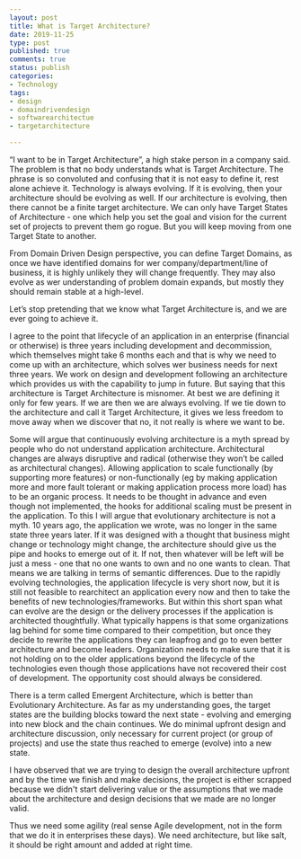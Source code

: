 ```yaml
---
layout: post
title: What is Target Architecture?
date: 2019-11-25
type: post
published: true
comments: true
status: publish
categories:
- Technology
tags:
- design
- domaindrivendesign
- softwarearchitectue
- targetarchitecture

---
```


“I want to be in Target Architecture”, a high stake person in a company said. The problem is that no body understands what is Target Architecture. The phrase is so convoluted and confusing that it is not easy to define it, rest alone achieve it. Technology is always evolving. If it is evolving, then your architecture should be evolving as well. If our architecture is evolving, then there cannot be a finite target architecture. We can only have Target States of Architecture - one which help you set the goal and vision for the current set of projects to prevent them go rogue. But you will keep moving from one Target State to another. 

From Domain Driven Design perspective, you can define Target Domains, as once we have identified domains for wer company/department/line of business, it is highly unlikely they will change frequently. They may also evolve as wer understanding of problem domain expands, but mostly they should remain stable at a high-level.  

Let’s stop pretending that we know what Target Architecture is, and we are ever going to achieve it.

I agree to the point that lifecycle of an application in an enterprise (financial or otherwise) is three years including development and decommission, which themselves might take 6 months each and that is why we need to come up with an architecture, which solves wer business needs for next three years. We work on design and development following an architecture which provides us with the capability to jump in future. But saying that this architecture is Target Architecture is misnomer. At best we are defining it only for few years. If we are then we are always evolving. If we tie down to the architecture and call it Target Architecture, it gives we less freedom to move away when we discover that no, it not really is where we want to be.

Some will argue that continuously evolving architecture is a myth spread by people who do not understand application architecture. Architectural changes are always disruptive and radical (otherwise they won’t be called as architectural changes). Allowing application to scale functionally (by supporting more features) or non-functionally (eg by making application more and more fault tolerant or making application process more load) has to be an organic process. It needs to be thought in advance and even though not implemented, the hooks for additional scaling must be present in the application. To this I will argue that evolutionary architecture is not a myth. 10 years ago, the application we wrote, was no longer in the same state three years later. If it was designed with a thought that business might change or technology might change, the architecture should give us the pipe and hooks to emerge out of it. If not, then whatever will be left will be just a mess - one that no one wants to own and no one wants to clean. That means we are talking in terms of semantic differences. Due to the rapidly evolving technologies, the application lifecycle is very short now, but it is still not feasible to rearchitect an application every now and then to take the benefits of new technologies/frameworks. But within this short span what can evolve are the design or the delivery processes if the application is architected thoughtfully. 
What typically happens is that some organizations lag behind for some time compared to their competition, but once they decide to rewrite the applications they can leapfrog and go to even better architecture and become leaders. Organization needs to make sure that it is not holding on to the older applications beyond the lifecycle of the technologies even though those applications have not recovered their cost of development. The opportunity cost should always be considered.

There is a term called Emergent Architecture, which is better than Evolutionary Architecture. As far as my understanding goes, the target states are the building blocks toward the next state - evolving and emerging into new block and the chain continues. We do minimal upfront design and architecture discussion, only necessary for current project (or group of projects) and use the state thus reached to emerge (evolve) into a new state. 

I have observed that we are trying to design the overall architecture upfront and by the time we finish and make decisions, the project is either scrapped because we didn't start delivering value or the assumptions that we made about the architecture and design decisions that we made are no longer valid. 

Thus we need some agility (real sense Agile development, not in the form that we do it in enterprises these days). We need architecture, but like salt, it should be right amount and added at right time. 
